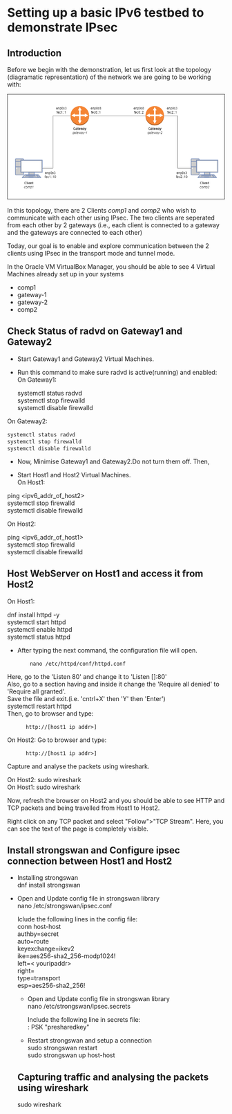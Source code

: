 # Setting up a basic IPv6 testbed to demonstrate IPsec
## Introduction
Before we begin with the demonstration, let us first look at the topology (diagramatic representation) of the network we are going to be working with:

![Network Topology Image](/IPSec/images/topology.png)

In this topology, there are 2 Clients *comp1* and *comp2* who wish to communicate with each other using IPsec. The two clients are seperated from each other by 2 gateways (i.e., each client is connected to a gateway and the gateways are connected to each other)

Today, our goal is to enable and explore communication between the 2 clients using IPsec in the transport mode and tunnel mode. 


In the Oracle VM VirtualBox Manager, you should be able to see 4 Virtual Machines already set up in your systems
   - comp1
   - gateway-1
   - gateway-2
   - comp2





## Check Status of radvd on Gateway1 and Gateway2
- Start Gateway1 and Gateway2 Virtual Machines.    
- Run this command to make sure radvd is active(running) and enabled:  
On Gateway1:    

     systemctl status radvd  
     systemctl stop firewalld  
     systemctl disable firewalld  

 
On Gateway2:  
   
    systemctl status radvd  
    systemctl stop firewalld 
    systemctl disable firewalld


- Now, Minimise Gateway1 and Gateway2.Do not turn them off. Then,  

- Start Host1 and Host2 Virtual Machines.  
On Host1:
   
ping <ipv6_addr_of_host2>    
systemctl stop firewalld  
systemctl disable firewalld  

  On Host2:   

ping <ipv6_addr_of_host1>  
systemctl stop firewalld  
systemctl disable firewalld  
             
## Host WebServer on Host1 and access it from Host2
  On Host1:   

dnf install httpd -y  
systemctl start httpd  
systemctl enable httpd  
systemctl status httpd  

- After typing the next command, the configuration file will open.  

          nano /etc/httpd/conf/httpd.conf  

Here, go to the 'Listen 80' and change it to 'Listen [<youripaddr>]:80'   
Also, go to a section having <Directory></Directory> and inside it change the 'Require all denied' to 'Require all granted'.  
Save the file and exit.(i.e. 'cntrl+X' then 'Y' then 'Enter')  
          systemctl restart httpd  
Then, go to browser and type:  

          http://[host1 ip addr>]  

  On Host2: Go to browser and type:  
          
          http://[host1 ip addr>]  

Capture and analyse the packets using wireshark.   
 
  On Host2: sudo wireshark  
  On Host1: sudo wireshark  

Now, refresh the browser on Host2 and you should be able to see HTTP and TCP packets and being travelled from Host1 to Host2.  

Right click on any TCP packet and select "Follow">"TCP Stream". Here, you can see the text of the page is completely visible.   

## Install strongswan and Configure ipsec connection between Host1 and Host2
- Installing strongswan  
  dnf install strongswan  
- Open and Update config file in strongswan library  
  nano /etc/strongswan/ipsec.conf  

  Iclude the following lines in the config file:  
  conn host-host  
     authby=secret  
     auto=route  
     keyexchange=ikev2  
     ike=aes256-sha2_256-modp1024!  
     left=< youripaddr>  
     right=<receiveripaddr>  
     type=transport  
     esp=aes256-sha2_256!  
  
  - Open and Update config file in strongswan library  
    nano /etc/strongswan/ipsec.secrets  

    Include the following line in secrets file:  
    <receiveripaddr> : PSK "presharedkey"  

  - Restart strongswan and setup a connection  
    sudo strongswan restart  
    sudo strongswan up host-host  

  ## Capturing traffic and analysing the packets using wireshark
   sudo wireshark  

  











